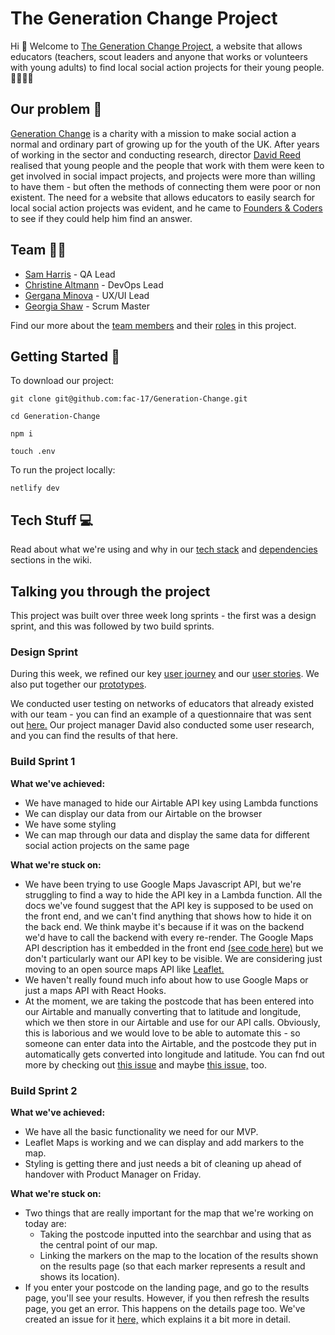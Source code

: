 # The Generation Change Project

Hi 👋 Welcome to [The Generation Change Project](https://generation-change.netlify.com/), a website that allows educators (teachers, scout leaders and anyone that works or volunteers with young adults) to find local social action projects for their young people. 👨‍👨‍👦‍👦

## Our problem 🤔

[Generation Change](https://www.generationchange.org.uk/) is a charity with a mission to make social action a normal and ordinary part of growing up for the youth of the UK. After years of working in the sector and conducting research, director [David Reed](https://www.generationchange.org.uk/our-team) realised that young people and the people that work with them were keen to get involved in social impact projects, and projects were more than willing to have them - but often the methods of connecting them were poor or non existent. The need for a website that allows educators to easily search for local social action projects was evident, and he came to [Founders & Coders](https://www.foundersandcoders.com/) to see if they could help him find an answer.

## Team 🤼‍♂️

* [Sam Harris](https://github.com/samjam48) - QA Lead
* [Christine Altmann](https://github.com/xIrusux) - DevOps Lead
* [Gergana Minova](https://github.com/gminova) - UX/UI Lead
* [Georgia Shaw](https://github.com/georgiamshaw) - Scrum Master

Find our more about the [team members](https://github.com/fac-17/Generation-Change/wiki/Team) and their [roles](https://github.com/fac-17/Generation-Change/wiki/Team-Roles) in this project.

## Getting Started 🏁

To download our project:

    git clone git@github.com:fac-17/Generation-Change.git

    cd Generation-Change

    npm i
    
    touch .env

To run the project locally:

    netlify dev

## Tech Stuff 💻

Read about what we're using and why in our [tech stack](https://github.com/fac-17/Generation-Change/wiki/Tech-Stack) and [dependencies](https://github.com/fac-17/Generation-Change/wiki/Dependencies) sections in the wiki.

## Talking you through the project

This project was built over three week long sprints - the first was a design sprint, and this was followed by two build sprints.

### Design Sprint

During this week, we refined our key [user journey](https://github.com/fac-17/Generation-Change/wiki/08.-User-Journeys) and our [user stories](https://github.com/fac-17/Generation-Change/wiki/09.-User-Stories). We also put together our [prototypes](https://www.figma.com/file/hGRdFiJBUSRzSzAAlDqv9G/Generation-Change?node-id=6%3A610).

We conducted user testing on networks of educators that already existed with our team - you can find an example of a questionnaire that was sent out [here.](https://docs.google.com/forms/d/e/1FAIpQLSfcFrBDQ7es6ap54KL29hYTFuoGKvEBvRlez47gYqsyX-YxBA/viewform?usp=sf_link) Our project manager David also conducted some user research, and you can find the results of that here. 

### Build Sprint 1

**What we've achieved:**
 * We have managed to hide our Airtable API key using Lambda functions
 * We can display our data from our Airtable on the browser
 * We have some styling
 * We can map through our data and display the same data for different social action projects on the same page

**What we're stuck on:**
 * We have been trying to use Google Maps Javascript API, but we're struggling to find a way to hide the API key in a Lambda function. All the docs we've found suggest that the API key is supposed to be used on the front end, and we can't find anything that shows how to hide it on the back end. We think maybe it's because if it was on the backend we'd have to call the backend with every re-render. The Google Maps API description has it embedded in the front end [(see code here)](https://developers.google.com/maps/documentation/javascript/tutorial) but we don't particularly want our API key to be visible. We are considering just moving to an open source maps API like [Leaflet.](https://github.com/Leaflet/Leaflet)
 * We haven't really found much info about how to use Google Maps or just a maps API with React Hooks.
 * At the moment, we are taking the postcode that has been entered into our Airtable and manually converting that to latitude and longitude, which we then store in our Airtable and use for our API calls. Obviously, this is laborious and we would love to be able to automate this - so someone can enter data into the Airtable, and the postcode they put in automatically gets converted into longitude and latitude. You can fnd out more by checking out [this issue](https://github.com/fac-17/Generation-Change/issues/48) and maybe [this issue,](https://github.com/fac-17/Generation-Change/issues/41) too.
 
### Build Sprint 2

**What we've achieved:**
* We have all the basic functionality we need for our MVP.
* Leaflet Maps is working and we can display and add markers to the map.
* Styling is getting there and just needs a bit of cleaning up ahead of handover with Product Manager on Friday.

**What we're stuck on:**
* Two things that are really important for the map that we're working on today are:
    * Taking the postcode inputted into the searchbar and using that as the central point of our map.
    * Linking the markers on the map to the location of the results shown on the results page (so that each marker represents       a result and shows its location).
* If you enter your postcode on the landing page, and go to the results page, you'll see your results. However, if you then refresh the results page, you get an error. This happens on the details page too. We've created an issue for it [here,](https://github.com/fac-17/Generation-Change/issues/92) which explains it a bit more in detail.
